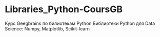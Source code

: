 # Libraries_Python-CoursGB
Курс Geegbrains по билиотекам Python Библиотеки Python для Data Science: Numpy, Matplotlib, Scikit-learn
